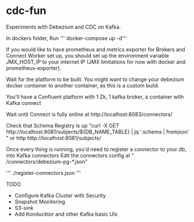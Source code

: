 # cdc-fun

Experiments with Debezium and CDC on Kafka.

In dockers folder, Run
''' docker-compose up -d'''

If you would like to have prometheus and metrics exporter for Brokers and Connect Worker set up, you should set up the environment variable JMX_HOST_IP to your internet IP (JMX limitations for now with docker and prometheus-exporter).


Wait for the platform to be built.
You might want to change your debezium docker container to another container, as this is a custom build.

You'll have a Confluent platform with 1 Zk, 1 kafka broker, a container with Kafka connect

Wait until Connect is fully online at http://localhost:8083/connectors/

Check that Schema Registry is up
"curl -X GET http://localhost:8081/subjects/${DB_NAME_TABLE} | jq '.schema | fromjson'
" or http http://localhost:8081/subjects/

Once every thing is running, you'd need to register a connector to your db, into Kafka connectors
Edit the connectors config at  " /connectors/debezium-pg-\*.json"

''' ./register-connectors.json '''
<!--
Check UIs at
   http://localhost:8001 for Landoop Kafka Topic UI
   http://localhost:9090 for Prometheus to explore metrics
   http://localhost:3000 for Grafana to configure

 -->

TODO
 - Configure Kafka Cluster with Security
 - Snapshot Monitoring
 - S3-sink
 - Add Konducktor and other Kafka basic UIs
 
